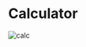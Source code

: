 # Calculator


![calc](https://user-images.githubusercontent.com/61907167/234820269-b1d4009a-f907-4efa-b0c7-b2b9b04c081e.png)

